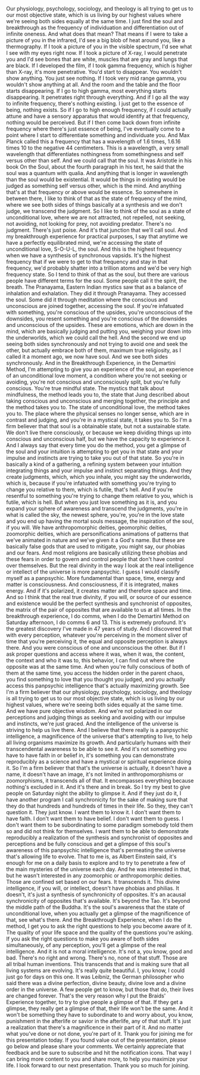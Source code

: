  Our physiology, psychology, sociology, and theology is all trying to get us to our most objective state, which is us living by our highest values where we're seeing both sides equally at the same time. I just find the soul and breakthrough as the frequency of individuation and differentiation out of infinite oneness. And what does that mean? That means if I were to take a picture of you in the infrared, I'd see a big blob of heat around you, like a thermography. If I took a picture of you in the visible spectrum, I'd see what I see with my eyes right now. If I took a picture of X-ray, I would penetrate you and I'd see bones that are white, muscles that are gray and lungs that are black. If I developed the film, if I took gamma frequency, which is higher than X-ray, it's more penetrative. You'd start to disappear. You wouldn't show anything. You just see nothing. If I took very mid range gamma, you wouldn't show anything at all. And the room and the table and the floor starts disappearing. If I go to high gamma, most everything starts disappearing. It penetrates right through everything. And if I go all the way to infinite frequency, there's nothing existing. I just get to the essence of being, nothing exists. So if I go to high enough frequency, if I could actually attune and have a sensory apparatus that would identify at that frequency, nothing would be perceived. But if I then come back down from infinite frequency where there's just essence of being, I've eventually come to a point where I start to differentiate something and individuate you. And Max Planck called this a frequency that has a wavelength of 1.6 times, 1.6.16 times 10 to the negative 44 centimeters. This is a wavelength, a very small wavelength that differentiates nothingness from somethingness and self versus other than self. And we could call that the soul. It was Aristotle in his book On the Soul, about the fourth paragraph in his text, he said that the soul was a quantum with qualia. And anything that is longer in wavelength than the soul would be existential. It would be things in existing would be judged as something self versus other, which is the mind. And anything that's at that frequency or above would be essence. So somewhere in between there, I like to think of that as the state of frequency of the mind, where we see both sides of things basically at a synthesis and we don't judge, we transcend the judgment. So I like to think of the soul as a state of unconditional love, where we are not attracted, not repelled, not seeking, not avoiding, not looking for prey, not avoiding predator. There's no judgment. There's just poise. And it's that junction that we'll call soul. And my breakthrough experience for practical purposes, I say that anytime we have a perfectly equilibrated mind, we're accessing the state of unconditional love, S-O-U-L, the soul. And this is the highest frequency when we have a synthesis of synchronous vapsids. It's the highest frequency that if we were to get to that frequency and stay in that frequency, we'd probably shatter into a trillion atoms and we'd be very high frequency state. So I tend to think of that as the soul, but there are various people have different terms for the soul. Some people call it the spirit, the breath. The Pranayama, Eastern Indian mystics saw that as a balance of inhalation and exhalation. They did it through Pranayama. They accessed the soul. Some did it through meditation where the conscious and unconscious are joined together, accessing the soul. If you're infatuated with something, you're conscious of the upsides, you're unconscious of the downsides, you resent something and you're conscious of the downsides and unconscious of the upsides. These are emotions, which are down in the mind, which are basically judging and putting you, weighing your down into the underworlds, which we could call the hell. And the second we end up seeing both sides synchronously and not trying to avoid one and seek the other, but actually embrace both of them, maximum true religiosity, as I called it a moment ago, we now have soul. And we see both sides synchronously. And in the Breakthrough Experience, in the Demartini Method, I'm attempting to give you an experience of the soul, an experience of an unconditional love moment, a condition where you're not seeking or avoiding, you're not conscious and unconsciously split, but you're fully conscious. You're true mindful state. The mystics that talk about mindfulness, the method leads you to, the state that Jung described about taking conscious and unconscious and merging together, the principle and the method takes you to. The state of unconditional love, the method takes you to. The place where the physical senses no longer sense, which are in contrast and judging, and you're in a mystical state, it takes you to. So I'm a firm believer that that soul is a obtainable state, but not a sustainable state. We don't live there consciously, or because we keep dividing things up into conscious and unconscious half, but we have the capacity to experience it. And I always say that every time you do the method, you get a glimpse of the soul and your intuition is attempting to get you in that state and your impulse and instincts are trying to take you out of that state. So you're in basically a kind of a gathering, a refining system between your intuition integrating things and your impulse and instinct separating things. And they create judgments, which, which you inhale, you might say the underworlds, which is, because if you're infatuated with something you're trying to change you relative to them, which is futile, that's hell. And if you're resentful to something you're trying to change them relative to you, which is futile, which is hell. But when you just love something as it is, and you expand your sphere of awareness and transcend the judgments, you're in what is called the sky, the newest sphere, you're, you're in the love state and you end up having the mortal souls message, the inspiration of the soul, if you will. We have anthropomorphic deities, geomorphic deities, zoomorphic deities, which are personifications animations of patterns that we've animated in nature and we've given it a God's name. But these are basically false gods that are used to mitigate, you might say, our phobias and our fears. And most religions are basically utilizing these phobias and these fears in order to govern and control people that don't have control over themselves. But the real divinity in the way I look at the real intelligence or intellect of the universe is more panpsychic. I guess I would classify myself as a panpsychic. More fundamental than space, time, energy and matter is consciousness. And consciousness, if it is integrated, makes energy. And if it's polarized, it creates matter and therefore space and time. And so I think that the real true divinity, if you will, or source of our essence and existence would be the perfect synthesis and synchronist of opposites, the matrix of the pair of opposites that are available to us at all times. In the breakthrough experience, I do comms, when I do the Demartini Method on Saturday afternoon, I do comms 6 and 13. This is extremely profound. It's the greatest discovery I've made in 47 years of study. And I discovered that with every perception, whatever you're perceiving in the moment sliver of time that you're perceiving it, the equal and opposite perception is always there. And you were conscious of one and unconscious the other. But if I ask proper questions and access where it was, when it was, the content, the context and who it was to, this behavior, I can find out where the opposite was at the same time. And when you're fully conscious of both of them at the same time, you access the hidden order in the parent chaos, you find something to love that you thought you judged, and you actually access this panpsychic intelligence that's actually maximizing growth. See I'm a firm believer that our physiology, psychology, sociology, and theology is all trying to get us to our most objective state, which is us living by our highest values, where we're seeing both sides equally at the same time. And we have pure objective wisdom. And we're not polarized in our perceptions and judging things as seeking and avoiding with our impulse and instincts, we're just graced. And the intelligence of the universe is striving to help us live there. And I believe that there really is a panpsychic intelligence, a magnificence of the universe that's attempting to live, to help all living organisms maximize its growth. And particularly humans with their transcendental awareness to be able to see it. And it's not something you have to have faith in or belief in, it's something you can demonstrate reproducibly as a science and have a mystical or spiritual experience doing it. So I'm a firm believer that that's the universe is actually, it doesn't have a name, it doesn't have an image, it's not limited in anthropomorphisms or zoomorphisms, it transcends all of that. It encompasses everything because nothing's excluded in it. And it's there and in break. So I try my best to give people on Saturday night the ability to glimpse it. And if they just do it, I have another program I call synchronicity for the sake of making sure that they do that hundreds and hundreds of times in their life. So they, they can't question it. They just know. I want them to know it. I don't want them to have faith. I don't want them to have belief. I don't want them to guess. I don't want them to be subordinating to some paradigm somebody told them so and did not think for themselves. I want them to be able to demonstrate reproducibly a realization of the synthesis and synchronist of opposites and perceptions and be fully conscious and get a glimpse of this soul's awareness of this panpsychic intelligence that's permeating the universe that's allowing life to evolve. That to me is, as Albert Einstein said, it's enough for me on a daily basis to explore and to try to penetrate a few of the main mysteries of the universe each day. And he was interested in that, but he wasn't interested in any zoomorphic or anthropomorphic deities. Those are confined set based on our fears. It transcends it. This divine intelligence, if you will, or intellect, doesn't have phobias and philias. It doesn't, it's just a synthesis of synchronicity of opposites. It's an acausal synchronicity of opposites that's available. It's beyond the Tao. It's beyond the middle path of the Buddha. It's the soul's awareness that the state of unconditional love, when you actually get a glimpse of the magnificence of that, see what's there. And the Breakthrough Experience, when I do the method, I get you to ask the right questions to help you become aware of it. The quality of your life space and the quality of the questions you're asking. If you ask the right questions to make you aware of both sides simultaneously, of any perception, you'll get a glimpse of the real intelligence. And it is not a moral intelligence. It's not a, you know, good and bad. There's no right and wrong. There's no, none of that stuff. Those are all tribal human inventions. This transcends that and is making sure that all living systems are evolving. It's really quite beautiful. I, you know, I could just go for days on this one. It was Leibniz, the German philosopher who said there was a divine perfection, divine beauty, divine love and a divine order in the universe. A few people get to know, but those that do, their lives are changed forever. That's the very reason why I put the Braids' Experience together, to try to give people a glimpse of that. If they get a glimpse, they really get a glimpse of that, their life won't be the same. And it won't be something they have to subordinate to and worry about, you know, punishment in the afterlife or savior in the afterlife, any of that stuff. It's just a realization that there's a magnificence in their part of it. And no matter what you've done or not done, you're part of it. Thank you for joining me for this presentation today. If you found value out of the presentation, please go below and please share your comments. We certainly appreciate that feedback and be sure to subscribe and hit the notification icons. That way I can bring more content to you and share more, to help you maximize your life. I look forward to our next presentation. Thank you so much for joining.